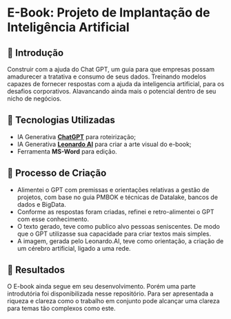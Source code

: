 # E-Book: Projeto de Implantação de Inteligência Artificial

## 🚀 Introdução

Construir com a ajuda do Chat GPT, um guia para que empresas possam amadurecer a tratativa e consumo de seus dados. Treinando modelos capazes de fornecer respostas com a ajuda da inteligencia artificial, para os desafios corporativos. Alavancando ainda mais o potencial dentro de seu nicho de negócios.

## 🤖 Tecnologias Utilizadas
- IA Generativa **[ChatGPT](https://chat.openai.com)** para roteirização;
- IA Generativa **[Leonardo AI](https://leonardo.ai)** para criar a arte visual do e-book;
- Ferramenta **MS-Word** para edição.
  
## 🧐 Processo de Criação
- Alimentei o GPT com premissas e orientações relativas a gestão de projetos, com base no guia PMBOK e técnicas de Datalake, bancos de dados e BigData.
- Conforme as respostas foram criadas, refinei e retro-alimentei o GPT com esse conhecimento.
- O texto gerado, teve como publico alvo pessoas seniscentes. De modo que o GPT utilizasse sua capacidade para criar textos mais simples.
- A imagem, gerada pelo Leonardo.AI, teve como orientação, a criação de um cérebro artificial, ligado a uma rede.

## 🚀 Resultados
O E-book ainda segue em seu desenvolvimento. Porém uma parte introdutória foi disponibilizada nesse repositório. Para ser apresentada a riqueza e clareza como o trabalho em conjunto pode alcançar uma clareza para temas tão complexos como este.

